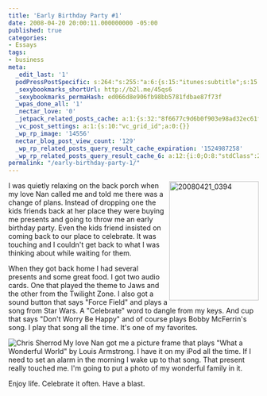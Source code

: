 ```yaml
---
title: 'Early Birthday Party #1'
date: 2008-04-20 20:00:11.000000000 -05:00
published: true
categories:
- Essays
tags:
- business
meta:
  _edit_last: '1'
  podPressPostSpecific: s:264:"s:255:"a:6:{s:15:"itunes:subtitle";s:15:"##PostExcerpt##";s:14:"itunes:summary";s:15:"##PostExcerpt##";s:15:"itunes:keywords";s:17:"##WordPressCats##";s:13:"itunes:author";s:10:"##Global##";s:15:"itunes:explicit";s:7:"Default";s:12:"itunes:block";s:7:"Default";}";";
  _sexybookmarks_shortUrl: http://b2l.me/45qs6
  _sexybookmarks_permaHash: ed066d8e906fb98bb5781fdbae87f73f
  _wpas_done_all: '1'
  _nectar_love: '0'
  _jetpack_related_posts_cache: a:1:{s:32:"8f6677c9d6b0f903e98ad32ec61f8deb";a:2:{s:7:"expires";i:1471125428;s:7:"payload";a:3:{i:0;a:1:{s:2:"id";i:678;}i:1;a:1:{s:2:"id";i:83;}i:2;a:1:{s:2:"id";i:213;}}}}
  _vc_post_settings: a:1:{s:10:"vc_grid_id";a:0:{}}
  _wp_rp_image: '14556'
  nectar_blog_post_view_count: '129'
  _wp_rp_related_posts_query_result_cache_expiration: '1524987258'
  _wp_rp_related_posts_query_result_cache_6: a:12:{i:0;O:8:"stdClass":2:{s:7:"post_id";s:3:"662";s:5:"score";s:17:"64.20354220964808";}i:1;O:8:"stdClass":2:{s:7:"post_id";s:3:"988";s:5:"score";s:17:"51.89485178798986";}i:2;O:8:"stdClass":2:{s:7:"post_id";s:3:"702";s:5:"score";s:17:"51.89485178798986";}i:3;O:8:"stdClass":2:{s:7:"post_id";s:3:"198";s:5:"score";s:17:"23.74888700148533";}i:4;O:8:"stdClass":2:{s:7:"post_id";s:4:"1250";s:5:"score";s:18:"23.647942147402496";}i:5;O:8:"stdClass":2:{s:7:"post_id";s:4:"4082";s:5:"score";s:17:"22.94002183449738";}i:6;O:8:"stdClass":2:{s:7:"post_id";s:4:"7215";s:5:"score";s:17:"21.59970650977102";}i:7;O:8:"stdClass":2:{s:7:"post_id";s:4:"1030";s:5:"score";s:18:"20.105889794641968";}i:8;O:8:"stdClass":2:{s:7:"post_id";s:3:"421";s:5:"score";s:17:"19.57650468638613";}i:9;O:8:"stdClass":2:{s:7:"post_id";s:4:"8206";s:5:"score";s:17:"18.02298204495213";}i:10;O:8:"stdClass":2:{s:7:"post_id";s:3:"200";s:5:"score";s:18:"17.762382159378813";}i:11;O:8:"stdClass":2:{s:7:"post_id";s:4:"4437";s:5:"score";s:18:"16.682666720225768";}}
permalink: "/early-birthday-party-1/"
---
```

<img src="{{ site.baseurl }}/posts/2008/04/2430258523_ae985caed3.jpg" border="0" alt="20080421_0394" width="180" height="240" align="right" />I was quietly relaxing on the back porch when my love Nan called me and told me there was a change of plans.  Instead of dropping one the kids friends back at her place they were buying me presents and going to throw me an early birthday party.  Even the kids friend insisted on coming back to our place to celebrate.  It was touching and I couldn't get back to what I was thinking about while waiting for them.

When they got back home I had several presents and some great food.  I got two audio cards.  One that played the theme to Jaws and the other from the Twilight Zone.  I also got a sound button that says "Force Field" and plays a song from Star Wars.  A "Celebrate" word to dangle from my keys.  And cup that says "Don't Worry Be Happy" and of course plays Bobby McFerrin's song.  I play that song all the time.  It's one of my favorites.

<img src="{{ site.baseurl }}/posts/2008/04/2431054016_474ebc167d_m.jpg" border="0" alt="Chris Sherrod" align="left" />My love Nan got me a picture frame that plays "What a Wonderful World" by Louis Armstrong.  I have it on my iPod all the time.  If I need to set an alarm in the morning I wake up to that song.  That present really touched me.  I'm going to put a photo of my wonderful family in it.

Enjoy life.  Celebrate it often.  Have a blast.
